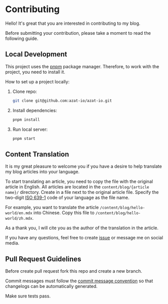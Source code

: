 # Contributing

Hello! It's great that you are interested in contributing to my blog.

Before submitting your contribution, please take a moment to read the following guide.

## Local Development

This project uses the [pnpm](https://pnpm.io) package manager. Therefore, to work with the project, you need to install it.

How to set up a project locally:

1. Clone repo:

   ```sh
   git clone git@github.com:azat-io/azat-io.git
   ```

2. Install dependencies:

   ```sh
   pnpm install
   ```

3. Run local server:

   ```sh
   pnpm start
   ```

## Content Translation

It is my great pleasure to welcome you if you have a desire to help translate my blog articles into your language.

To start translating an article, you need to copy the file with the original article in English. All articles are located in the `content/blog/{article name}/` directory. Create in a file next to the original article file. Specify the two-digit [ISO 639-1](https://en.wikipedia.org/wiki/List_of_ISO_639_language_codes) code of your language as the file name.

For example, you want to translate the article `/content/blog/hello-world/en.mdx` into Chinese. Copy this file to `/content/blog/hello-world/zh.mdx`.

As a thank you, I will cite you as the author of the translation in the article.

If you have any questions, feel free to create [issue](https://github.com/azat-io/azat-io/issues) or message me on social media.

## Pull Request Guidelines

Before create pull request fork this repo and create a new branch.

Commit messages must follow the [commit message convention](https://conventionalcommits.org) so that changelogs can be automatically generated.

Make sure tests pass.
